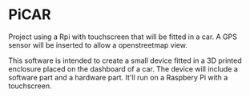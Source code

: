 # PiCAR
Project using a Rpi with touchscreen that will be fitted in a car. A GPS sensor will be inserted to allow a openstreetmap view.

This software is intended to create a small device fitted in a 3D printed enclosure placed on the dashboard of a car. 
The device will include a software part and a hardware part. It'll run on a Raspbery Pi with a touchscreen.
